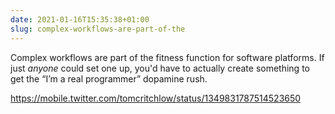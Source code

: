 ```yaml
---
date: 2021-01-16T15:35:38+01:00
slug: complex-workflows-are-part-of-the
---
```

Complex workflows are part of the fitness function for software platforms. If just _anyone_ could set one up, you'd have to actually create something to get the “I’m a real programmer” dopamine rush.

https://mobile.twitter.com/tomcritchlow/status/1349831787514523650


